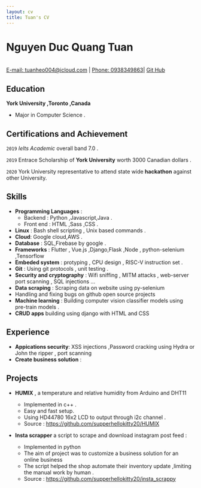 ```yaml
--- 
layout: cv
title: Tuan's CV
---
```



# Nguyen Duc Quang Tuan 
<br> 
<div id="webaddress">
<a href="">E-mail: tuanheo004@icloud.com</a>
| <a href="">Phone: 0938349863</a>| 
<a href="https://github.com/supperhellokitty20">Git Hub</a>
</div>

## Education
  __York University ,Toronto ,Canada__   

- Major in Computer Science . 
 
## Certifications and Achievement 

`2019`
 *Ielts Academic*  overall band 7.0 .  

`2019` 
Entrace Scholarship of **York University** worth 3000 Canadian dollars .  

`2020`
York University representative to attend state wide **hackathon**  against other University.  


## Skills 
- __Programming Languages__ : 
    - Backend : Python ,Javascript,Java .
    - Front end : HTML ,Sass ,CSS  .
- __Linux__ : Bash shell scripting , Unix based commands .  
- __Cloud__: Google cloud,AWS .  
- __Database__ : SQL,Firebase by google .  
- __Frameworks__ : Flutter , Vue.js ,Django,Flask ,Node , python-selenium ,Tensorflow   
- __Embeded system__ : protyping , CPU design , RISC-V instruction set .  
- __Git__ : Using git protocols , unit testing .  
- __Security and cryptography__ : Wifi sniffing , MITM attacks , web-server port scanning , SQL injections ...   
- __Data scraping__ : Scraping data on website using py-selenium 
- Handling and fixing bugs on github open source projects  
- __Machine learning__ : Building computer vision  classifier models using pre-train models . 
- __CRUD apps__ building using django with HTML and CSS
## Experience 
- __Appications security__: XSS injections ,Password cracking using Hydra or John the ripper , port scanning  
- __Create business solution__ :  
## Projects 
- __HUMIX__ , a temperature and relative humidity from Arduino and DHT11  
    - Implemented in c++ . 
    - Easy and fast setup.  
    - Using HD44780 16x2 LCD to output through i2c channel .
    - Source : https://github.com/supperhellokitty20/HUMIX 

- __Insta scrapper__  a script to scrape and download instagram post feed : 
    - Implemented in python 
    - The aim of project was to customize a business solution for an online business 
    - The script helped the shop automate their inventory update ,limiting the manual work by human .  
    - Source : https://github.com/supperhellokitty20/insta_scrappy
<!-- ### Footer

Last updated: May 2013 -->


